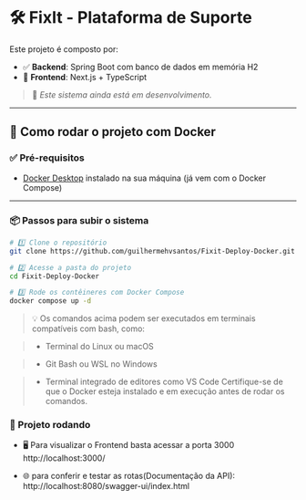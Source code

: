 # 🛠️ FixIt - Plataforma de Suporte

Este projeto é composto por:

- ✅ **Backend**: Spring Boot com banco de dados em memória H2  
- 🎨 **Frontend**: Next.js + TypeScript

> 🚧 *Este sistema ainda está em desenvolvimento.*

---

## 🐋 Como rodar o projeto com Docker

### ✅ Pré-requisitos

- [Docker Desktop](https://www.docker.com/products/docker-desktop) instalado na sua máquina (já vem com o Docker Compose)

---

### 📦 Passos para subir o sistema

```bash
# 1️⃣ Clone o repositório
git clone https://github.com/guilhermehvsantos/Fixit-Deploy-Docker.git

# 2️⃣ Acesse a pasta do projeto
cd Fixit-Deploy-Docker

# 3️⃣ Rode os contêineres com Docker Compose
docker compose up -d
````
> 💡 Os comandos acima podem ser executados em terminais compatíveis com bash, como:

>- Terminal do Linux ou macOS

>- Git Bash ou WSL no Windows

>- Terminal integrado de editores como VS Code
>  Certifique-se de que o Docker esteja instalado e em execução antes de rodar os comandos.

### 🚀 Projeto rodando

- 🖥️ Para visualizar o Frontend basta acessar a porta 3000 http://localhost:3000/

- 🌐 para conferir e testar as rotas(Documentação da API): http://localhost:8080/swagger-ui/index.html

